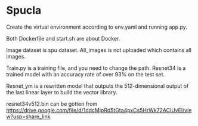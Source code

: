 # Spucla

Create the virtual environment according to env.yaml and running app.py. 

 

Both Dockerfile and start.sh are about Docker. 

 

Image dataset is spu dataset. All_images is not uploaded which contains all images. 

 

Train.py is a training file, and you need to change the path. Resnet34 is a trained model with an accuracy rate of over 93% on the test set.

 

Resnet_ym is a rewritten model that outputs the 512-dimensional output of the last linear layer to build the vector library.



resnet34v512.bin can be gotten from https://drive.google.com/file/d/1ddcMjpRd5tGta4pxCs5HrWk72ACiUvEl/view?usp=share_link

